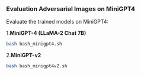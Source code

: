 ### Evaluation Adversarial Images on MiniGPT4

Evaluate the trained models on MiniGPT4:

1.**MiniGPT-4 (LLaMA-2 Chat 7B)**
```bash
bash bash_minigpt4.sh
```

2.**MiniGPT-v2** 
```bash
bash bash_minigpt4v2.sh
```
